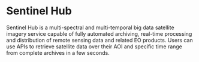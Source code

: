 # Sentinel Hub


Sentinel Hub is a multi-spectral and multi-temporal big data satellite imagery service capable of fully automated archiving, real-time processing and distribution of remote sensing data and related EO products. Users can use APIs to retrieve satellite data over their AOI and specific time range from complete archives in a few seconds.
